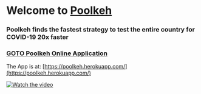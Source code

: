 # Welcome to [Poolkeh](https://poolkeh.herokuapp.com/)

### Poolkeh finds the fastest strategy to test the entire country for COVID-19 20x faster



### [GOTO Poolkeh Online Application](https://poolkeh.herokuapp.com/)

The App is at:
[https://poolkeh.herokuapp.com/](https://poolkeh.herokuapp.com/)


[![Watch the video](https://i.imgur.com/GeYuCnd.png)](https://www.youtube.com/watch?v=bdOnsvsVUGE)

